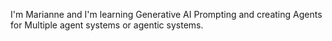 I'm Marianne and I'm learning Generative AI Prompting and creating Agents for Multiple agent systems or agentic systems.

<!---
mcglynn-m/mcglynn-m is a ✨ special ✨ repository because its `README.md` (this file) appears on your GitHub profile.
You can click the Preview link to take a look at your changes.
--->
